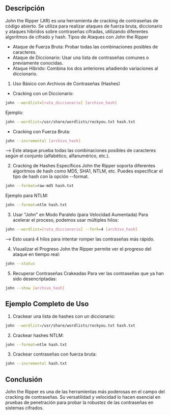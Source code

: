 ## Descripción
John the Ripper (JtR) es una herramienta de cracking de contraseñas de código abierto. Se utiliza para realizar ataques de fuerza bruta, diccionario y ataques híbridos sobre contraseñas cifradas, utilizando diferentes algoritmos de cifrado y hash.
Tipos de Ataques con John the Ripper
- Ataque de Fuerza Bruta: Probar todas las combinaciones posibles de caracteres.
- Ataque de Diccionario: Usar una lista de contraseñas comunes o previamente conocidas.
- Ataque Híbrido: Combina los dos anteriores añadiendo variaciones al diccionario.

1. Uso Básico con Archivos de Contraseñas (Hashes)
- Cracking con un Diccionario:
```bash
john --wordlist=[ruta_diccionario] [archivo_hash]
```
Ejemplo:
```bash
john --wordlist=/usr/share/wordlists/rockyou.txt hash.txt
```

- Cracking con Fuerza Bruta:
```bash
john --incremental [archivo_hash]
```
--> Este ataque prueba todas las combinaciones posibles de caracteres según el conjunto (alfabético, alfanumérico, etc.).

2. Cracking de Hashes Específicos
John the Ripper soporta diferentes algoritmos de hash como MD5, SHA1, NTLM, etc. Puedes especificar el tipo de hash con la opción --format.
```bash
john --format=raw-md5 hash.txt
```
Ejemplo para NTLM:
```bash
john --format=ntlm hash.txt
```

3. Usar "John" en Modo Paralelo (para Velocidad Aumentada)
Para acelerar el proceso, podemos usar múltiples hilos:
```bash
john --wordlist=[ruta_diccionario] --fork=4 [archivo_hash]
```
--> Esto usará 4 hilos para intentar romper las contraseñas más rápido.

4. Visualizar el Progreso
John the Ripper permite ver el progreso del ataque en tiempo real:
```bash
john --status
```

5. Recuperar Contraseñas Crakeadas
Para ver las contraseñas que ya han sido desencriptadas:
```bash
john --show [archivo_hash]
```

## Ejemplo Completo de Uso
1. Crackear una lista de hashes con un diccionario:
```bash
john --wordlist=/usr/share/wordlists/rockyou.txt hash.txt
```
2. Crackear hashes NTLM:
```bash
john --format=ntlm hash.txt
```
3. Crackear contraseñas con fuerza bruta:
```bash
john --incremental hash.txt
```

## Conclusión
John the Ripper es una de las herramientas más poderosas en el campo del cracking de contraseñas. Su versatilidad y velocidad lo hacen esencial en pruebas de penetración para probar la robustez de las contraseñas en sistemas cifrados.
